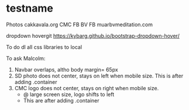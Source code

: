 # testname

Photos
cakkavala.org
CMC FB
BV FB
muarbvmeditation.com

dropdown hovergit 
https://kybarg.github.io/bootstrap-dropdown-hover/

To do
dl all css libraries to local

To ask Malcolm:
1. Navbar overlaps, altho body margin= 65px
2. SD photo does not center, stays on left when mobile size. This is after adding .container 
3. CMC logo does not center, stays on right when mobile size.
    - @ large screen size, logo shifts to left
    -  This are after adding .container 